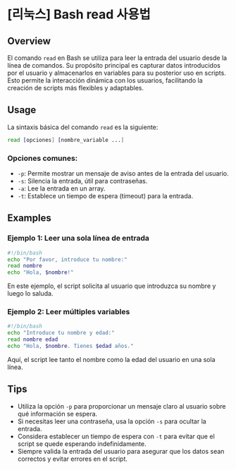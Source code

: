 # [리눅스] Bash read 사용법

## Overview
El comando `read` en Bash se utiliza para leer la entrada del usuario desde la línea de comandos. Su propósito principal es capturar datos introducidos por el usuario y almacenarlos en variables para su posterior uso en scripts. Esto permite la interacción dinámica con los usuarios, facilitando la creación de scripts más flexibles y adaptables.

## Usage
La sintaxis básica del comando `read` es la siguiente:

```bash
read [opciones] [nombre_variable ...]
```

### Opciones comunes:
- `-p`: Permite mostrar un mensaje de aviso antes de la entrada del usuario.
- `-s`: Silencia la entrada, útil para contraseñas.
- `-a`: Lee la entrada en un array.
- `-t`: Establece un tiempo de espera (timeout) para la entrada.

## Examples
### Ejemplo 1: Leer una sola línea de entrada
```bash
#!/bin/bash
echo "Por favor, introduce tu nombre:"
read nombre
echo "Hola, $nombre!"
```
En este ejemplo, el script solicita al usuario que introduzca su nombre y luego lo saluda.

### Ejemplo 2: Leer múltiples variables
```bash
#!/bin/bash
echo "Introduce tu nombre y edad:"
read nombre edad
echo "Hola, $nombre. Tienes $edad años."
```
Aquí, el script lee tanto el nombre como la edad del usuario en una sola línea.

## Tips
- Utiliza la opción `-p` para proporcionar un mensaje claro al usuario sobre qué información se espera.
- Si necesitas leer una contraseña, usa la opción `-s` para ocultar la entrada.
- Considera establecer un tiempo de espera con `-t` para evitar que el script se quede esperando indefinidamente.
- Siempre valida la entrada del usuario para asegurar que los datos sean correctos y evitar errores en el script.